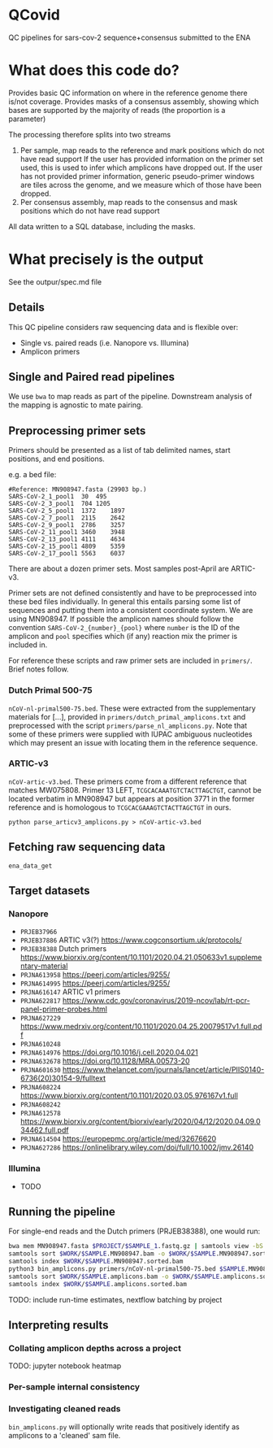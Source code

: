 # QCovid
QC pipelines for sars-cov-2 sequence+consensus submitted to the ENA

# What does this code do?

Provides basic QC information on where in the reference genome there is/not coverage.
Provides masks of a consensus assembly, showing which bases are supported by the majority of reads (the proportion is a parameter)

The processing therefore splits into two streams

1. Per sample, map reads to the reference and mark positions which do not have read support 
   If the user has provided information on the primer set used, this is used to infer which amplicons have dropped out.
   If the user has not provided primer information, generic pseudo-primer windows are tiles across the genome, and we measure which
   of those have been dropped.
2. Per consensus assembly, map reads to the consensus and mask positions which do not have read support

All data written to a SQL database, including the masks.

# What precisely is the output
See the outpur/spec.md file

## Details

This QC pipeline considers raw sequencing data and is flexible over:

* Single vs. paired reads (i.e. Nanopore vs. Illumina)
* Amplicon primers




## Single and Paired read pipelines

We use `bwa` to map reads as part of the pipeline. Downstream analysis of the mapping is agnostic to mate pairing.

## Preprocessing primer sets

Primers should be presented as a list of tab delimited names, start positions, and end positions.

e.g. a bed file:

```
#Reference: MN908947.fasta (29903 bp.)
SARS-CoV-2_1_pool1	30	495
SARS-CoV-2_3_pool1	704	1205
SARS-CoV-2_5_pool1	1372	1897
SARS-CoV-2_7_pool1	2115	2642
SARS-CoV-2_9_pool1	2786	3257
SARS-CoV-2_11_pool1	3460	3948
SARS-CoV-2_13_pool1	4111	4634
SARS-CoV-2_15_pool1	4809	5359
SARS-CoV-2_17_pool1	5563	6037
```

There are about a dozen primer sets. Most samples post-April are ARTIC-v3.

Primer sets are not defined consistently and have to be preprocessed into these bed files individually. In general this entails parsing some list of sequences and putting them into a consistent coordinate system. We are using MN908947. If possible the amplicon names should follow the convention `SARS-CoV-2_{number}_{pool}` where `number` is the ID of the amplicon and `pool` specifies which (if any) reaction mix the primer is included in.

For reference these scripts and raw primer sets are included in `primers/`. Brief notes follow.

### Dutch Primal 500-75
`nCoV-nl-primal500-75.bed`. These were extracted from the supplementary materials for [...], provided in `primers/dutch_primal_amplicons.txt` and preprocessed with the script `primers/parse_nl_amplicons.py`. Note that some of these primers were supplied with IUPAC ambiguous nucleotides which may present an issue with locating them in the reference sequence.

### ARTIC-v3
`nCoV-artic-v3.bed`. These primers come from a different reference that matches MW075808. Primer 13 LEFT, `TCGCACAAATGTCTACTTAGCTGT`, cannot be located verbatim in MN908947 but appears at position 3771 in the former reference and is homologous to `TCGCACGAAAGTCTACTTAGCTGT` in ours.

`python parse_articv3_amplicons.py > nCoV-artic-v3.bed`

## Fetching raw sequencing data

`ena_data_get`

## Target datasets

### Nanopore

* `PRJEB37966`
* `PRJEB37886` ARTIC v3(?) https://www.cogconsortium.uk/protocols/
* `PRJEB38388` Dutch primers https://www.biorxiv.org/content/10.1101/2020.04.21.050633v1.supplementary-material
* `PRJNA613958` https://peerj.com/articles/9255/
* `PRJNA614995` https://peerj.com/articles/9255/
* `PRJNA616147` ARTIC v1 primers
* `PRJNA622817` https://www.cdc.gov/coronavirus/2019-ncov/lab/rt-pcr-panel-primer-probes.html
* `PRJNA627229` https://www.medrxiv.org/content/10.1101/2020.04.25.20079517v1.full.pdf
* `PRJNA610248`
* `PRJNA614976` https://doi.org/10.1016/j.cell.2020.04.021
* `PRJNA632678` https://doi.org/10.1128/MRA.00573-20
* `PRJNA601630` https://www.thelancet.com/journals/lancet/article/PIIS0140-6736(20)30154-9/fulltext
* `PRJNA608224` https://www.biorxiv.org/content/10.1101/2020.03.05.976167v1.full
* `PRJNA608242`
* `PRJNA612578` https://www.biorxiv.org/content/biorxiv/early/2020/04/12/2020.04.09.034462.full.pdf
* `PRJNA614504` https://europepmc.org/article/med/32676620
* `PRJNA627286` https://onlinelibrary.wiley.com/doi/full/10.1002/jmv.26140

### Illumina
* TODO

## Running the pipeline

For single-end reads and the Dutch primers (PRJEB38388), one would run:

```bash
bwa mem MN908947.fasta $PROJECT/$SAMPLE_1.fastq.gz | samtools view -bS - > $WORK/$SAMPLE.MN908947.bam
samtools sort $WORK/$SAMPLE.MN908947.bam -o $WORK/$SAMPLE.MN908947.sorted.bam
samtools index $WORK/$SAMPLE.MN908947.sorted.bam
python3 bin_amplicons.py primers/nCoV-nl-primal500-75.bed $SAMPLE.MN908947.sorted.bam
samtools sort $WORK/$SAMPLE.amplicons.bam -o $WORK/$SAMPLE.amplicons.sorted.bam
samtools index $WORK/$SAMPLE.amplicons.sorted.bam
````

TODO: include run-time estimates, nextflow batching by project

## Interpreting results

### Collating amplicon depths across a project

TODO: jupyter notebook heatmap

### Per-sample internal consistency

### Investigating cleaned reads
`bin_amplicons.py` will optionally write reads that positively identify as amplicons to a 'cleaned' sam file.

